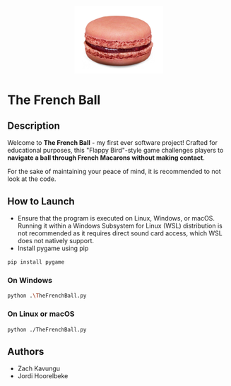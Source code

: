 <div align="center">
    <img src="images/macaron2.png" width="200">
</div>

# The French Ball

## Description
Welcome to **The French Ball** - my first ever software project! Crafted for educational purposes, this "Flappy Bird"-style game challenges players to **navigate a ball through French Macarons without making contact**.

For the sake of maintaining your peace of mind, it is recommended to not look at the code.

## How to Launch
- Ensure that the program is executed on Linux, Windows, or macOS. Running it within a Windows Subsystem for Linux (WSL) distribution is not recommended as it requires direct sound card access, which WSL does not natively support.
- Install pygame using pip
```bash
pip install pygame
```

### On Windows
```bash
python .\TheFrenchBall.py
```

### On Linux or macOS
```bash
python ./TheFrenchBall.py
```

## Authors
- Zach Kavungu
- Jordi Hoorelbeke
